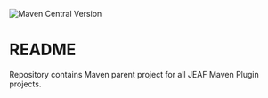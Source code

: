 ![Maven Central Version](https://img.shields.io/maven-central/v/com.anaptecs.jeaf/jeaf-plugin-project-parent)

# README #

Repository contains Maven parent project for all JEAF Maven Plugin projects.
